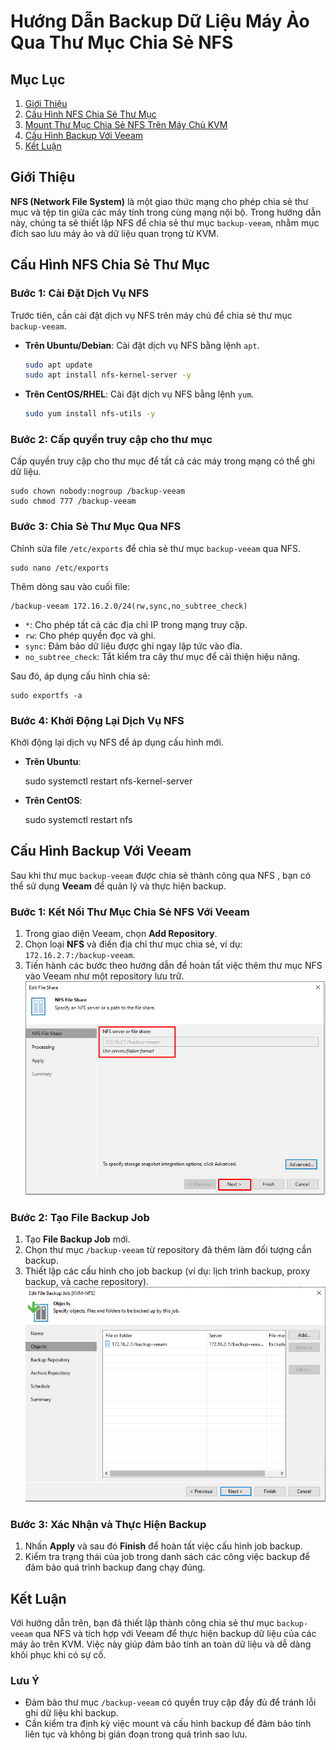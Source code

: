 # Hướng Dẫn Backup Dữ Liệu Máy Ảo Qua Thư Mục Chia Sẻ NFS

## Mục Lục
1. [Giới Thiệu](#giới-thiệu)
2. [Cấu Hình NFS Chia Sẻ Thư Mục](#cấu-hình-nfs-chia-sẻ-thư-mục)
3. [Mount Thư Mục Chia Sẻ NFS Trên Máy Chủ KVM](#mount-thư-mục-chia-sẻ-nfs-trên-máy-chủ-kvm)
4. [Cấu Hình Backup Với Veeam](#cấu-hình-backup-với-veeam)
5. [Kết Luận](#kết-luận)

## Giới Thiệu
**NFS (Network File System)** là một giao thức mạng cho phép chia sẻ thư mục và tệp tin giữa các máy tính trong cùng mạng nội bộ. Trong hướng dẫn này, chúng ta sẽ thiết lập NFS để chia sẻ thư mục `backup-veeam`, nhằm mục đích sao lưu máy ảo và dữ liệu quan trọng từ KVM.

## Cấu Hình NFS Chia Sẻ Thư Mục

### Bước 1: Cài Đặt Dịch Vụ NFS
Trước tiên, cần cài đặt dịch vụ NFS trên máy chủ để chia sẻ thư mục `backup-veeam`.

- **Trên Ubuntu/Debian**: Cài đặt dịch vụ NFS bằng lệnh `apt`.

    ```bash
    sudo apt update
    sudo apt install nfs-kernel-server -y
    ```

- **Trên CentOS/RHEL**: Cài đặt dịch vụ NFS bằng lệnh `yum`.

    ```bash
    sudo yum install nfs-utils -y
    ```

### Bước 2: Cấp quyền truy cập cho thư mục

Cấp quyền truy cập cho thư mục để tất cả các máy trong mạng có thể ghi dữ liệu.

    sudo chown nobody:nogroup /backup-veeam
    sudo chmod 777 /backup-veeam

### Bước 3: Chia Sẻ Thư Mục Qua NFS
Chỉnh sửa file `/etc/exports` để chia sẻ thư mục `backup-veeam` qua NFS.

    sudo nano /etc/exports

Thêm dòng sau vào cuối file:

    /backup-veeam 172.16.2.0/24(rw,sync,no_subtree_check)

- `*`: Cho phép tất cả các địa chỉ IP trong mạng truy cập.
- `rw`: Cho phép quyền đọc và ghi.
- `sync`: Đảm bảo dữ liệu được ghi ngay lập tức vào đĩa.
- `no_subtree_check`: Tắt kiểm tra cây thư mục để cải thiện hiệu năng.

Sau đó, áp dụng cấu hình chia sẻ:

    sudo exportfs -a

### Bước 4: Khởi Động Lại Dịch Vụ NFS
Khởi động lại dịch vụ NFS để áp dụng cấu hình mới.

- **Trên Ubuntu**:

    sudo systemctl restart nfs-kernel-server

- **Trên CentOS**:

    sudo systemctl restart nfs


## Cấu Hình Backup Với Veeam
Sau khi thư mục `backup-veeam` được chia sẻ thành công qua NFS , bạn có thể sử dụng **Veeam** để quản lý và thực hiện backup.

### Bước 1: Kết Nối Thư Mục Chia Sẻ NFS Với Veeam
1. Trong giao diện Veeam, chọn **Add Repository**.
2. Chọn loại **NFS** và điền địa chỉ thư mục chia sẻ, ví dụ: `172.16.2.7:/backup-veeam`.
3. Tiến hành các bước theo hướng dẫn để hoàn tất việc thêm thư mục NFS vào Veeam như một repository lưu trữ.
![Command Prompt](https://github.com/cuongnvvietis/NhanHoa/blob/main/Docs/Picture/KVM/Screenshot_43.png) 
### Bước 2: Tạo File Backup Job
1. Tạo **File Backup Job** mới.
2. Chọn thư mục `/backup-veeam` từ repository đã thêm làm đối tượng cần backup.
3. Thiết lập các cấu hình cho job backup (ví dụ: lịch trình backup, proxy backup, và cache repository).
![Command Prompt](https://github.com/cuongnvvietis/NhanHoa/blob/main/Docs/Picture/KVM/Screenshot_45.png) 
### Bước 3: Xác Nhận và Thực Hiện Backup
1. Nhấn **Apply** và sau đó **Finish** để hoàn tất việc cấu hình job backup.
2. Kiểm tra trạng thái của job trong danh sách các công việc backup để đảm bảo quá trình backup đang chạy đúng.

## Kết Luận
Với hướng dẫn trên, bạn đã thiết lập thành công chia sẻ thư mục `backup-veeam` qua NFS và tích hợp với Veeam để thực hiện backup dữ liệu của các máy ảo trên KVM. Việc này giúp đảm bảo tính an toàn dữ liệu và dễ dàng khôi phục khi có sự cố.

### Lưu Ý
- Đảm bảo thư mục `/backup-veeam` có quyền truy cập đầy đủ để tránh lỗi ghi dữ liệu khi backup.
- Cần kiểm tra định kỳ việc mount và cấu hình backup để đảm bảo tính liên tục và không bị gián đoạn trong quá trình sao lưu.
